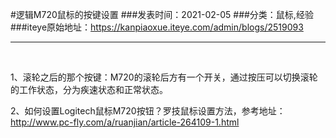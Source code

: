 #逻辑M720鼠标的按键设置
###发表时间：2021-02-05
###分类：鼠标,经验
###iteye原始地址：<a href="https://kanpiaoxue.iteye.com/admin/blogs/2519093" target="_blank">https://kanpiaoxue.iteye.com/admin/blogs/2519093</a>

---

<div class="iteye-blog-content-contain" style="font-size: 14px;"> 
 <p>&nbsp;</p> 
 <p>1、滚轮之后的那个按键：M720的滚轮后方有一个开关，通过按压可以切换滚轮的工作状态，分为疾速状态和正常状态。</p> 
 <p>2、如何设置Logitech鼠标M720按钮？罗技鼠标设置方法，参考地址：<a href="http://www.pc-fly.com/a/ruanjian/article-264109-1.html">http://www.pc-fly.com/a/ruanjian/article-264109-1.html</a></p> 
 <p>&nbsp;</p> 
</div>